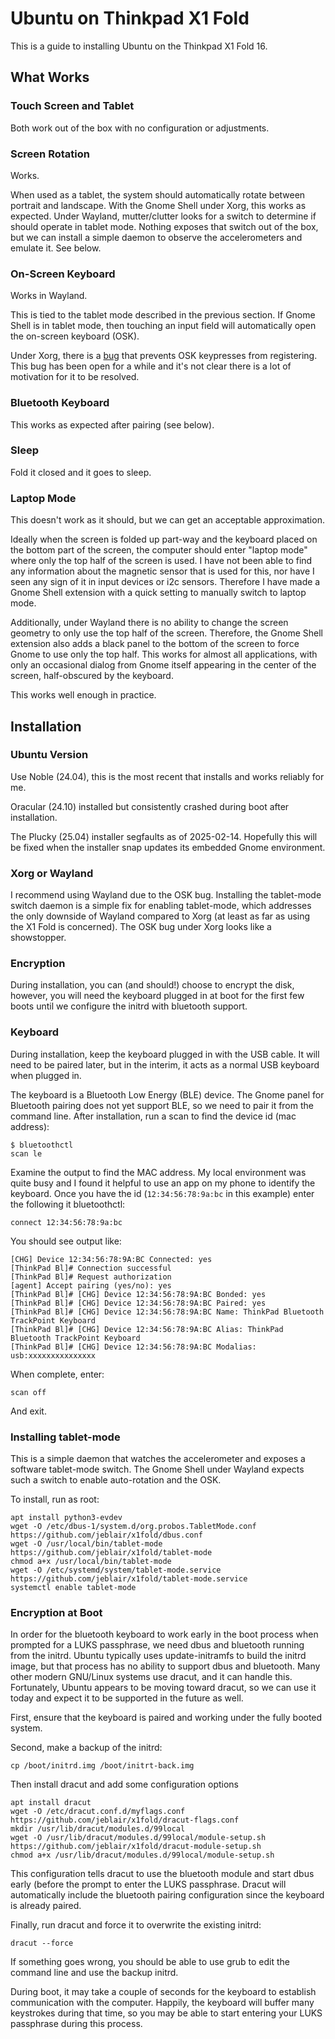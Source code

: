 # Ubuntu on Thinkpad X1 Fold

This is a guide to installing Ubuntu on the Thinkpad X1 Fold 16.

## What Works

### Touch Screen and Tablet

Both work out of the box with no configuration or adjustments.

### Screen Rotation

Works.

When used as a tablet, the system should automatically rotate between
portrait and landscape.  With the Gnome Shell under Xorg, this works
as expected.  Under Wayland, mutter/clutter looks for a switch to
determine if should operate in tablet mode.  Nothing exposes that
switch out of the box, but we can install a simple daemon to observe
the accelerometers and emulate it.  See below.

### On-Screen Keyboard

Works in Wayland.

This is tied to the tablet mode described in the previous section.  If
Gnome Shell is in tablet mode, then touching an input field will
automatically open the on-screen keyboard (OSK).

Under Xorg, there is a
[bug](https://gitlab.gnome.org/GNOME/mutter/-/issues/3484) that
prevents OSK keypresses from registering.  This bug has been open for
a while and it's not clear there is a lot of motivation for it to be
resolved.

### Bluetooth Keyboard

This works as expected after pairing (see below).

### Sleep

Fold it closed and it goes to sleep.

### Laptop Mode

This doesn't work as it should, but we can get an acceptable
approximation.

Ideally when the screen is folded up part-way and the keyboard placed
on the bottom part of the screen, the computer should enter "laptop
mode" where only the top half of the screen is used.  I have not been
able to find any information about the magnetic sensor that is used
for this, nor have I seen any sign of it in input devices or i2c
sensors.  Therefore I have made a Gnome Shell extension with a quick
setting to manually switch to laptop mode.

Additionally, under Wayland there is no ability to change the screen
geometry to only use the top half of the screen.  Therefore, the Gnome
Shell extension also adds a black panel to the bottom of the screen to
force Gnome to use only the top half.  This works for almost all
applications, with only an occasional dialog from Gnome itself
appearing in the center of the screen, half-obscured by the keyboard.

This works well enough in practice.

## Installation

### Ubuntu Version

Use Noble (24.04), this is the most recent that installs and works
reliably for me.

Oracular (24.10) installed but consistently crashed during boot after
installation.

The Plucky (25.04) installer segfaults as of 2025-02-14.  Hopefully
this will be fixed when the installer snap updates its embedded Gnome
environment.

### Xorg or Wayland

I recommend using Wayland due to the OSK bug.  Installing the
tablet-mode switch daemon is a simple fix for enabling tablet-mode,
which addresses the only downside of Wayland compared to Xorg (at
least as far as using the X1 Fold is concerned).  The OSK bug under
Xorg looks like a showstopper.

### Encryption

During installation, you can (and should!) choose to encrypt the disk,
however, you will need the keyboard plugged in at boot for the first
few boots until we configure the initrd with bluetooth support.

### Keyboard

During installation, keep the keyboard plugged in with the USB cable.
It will need to be paired later, but in the interim, it acts as a
normal USB keyboard when plugged in.

The keyboard is a Bluetooth Low Energy (BLE) device.  The Gnome panel
for Bluetooth pairing does not yet support BLE, so we need to pair it
from the command line.  After installation, run a scan to find the
device id (mac address):

```
$ bluetoothctl
scan le
```

Examine the output to find the MAC address.  My local environment was
quite busy and I found it helpful to use an app on my phone to
identify the keyboard.  Once you have the id (`12:34:56:78:9a:bc` in
this example) enter the following it bluetoothctl:

```
connect 12:34:56:78:9a:bc
```

You should see output like:
```
[CHG] Device 12:34:56:78:9A:BC Connected: yes
[ThinkPad Bl]# Connection successful
[ThinkPad Bl]# Request authorization
[agent] Accept pairing (yes/no): yes
[ThinkPad Bl]# [CHG] Device 12:34:56:78:9A:BC Bonded: yes
[ThinkPad Bl]# [CHG] Device 12:34:56:78:9A:BC Paired: yes
[ThinkPad Bl]# [CHG] Device 12:34:56:78:9A:BC Name: ThinkPad Bluetooth TrackPoint Keyboard
[ThinkPad Bl]# [CHG] Device 12:34:56:78:9A:BC Alias: ThinkPad Bluetooth TrackPoint Keyboard
[ThinkPad Bl]# [CHG] Device 12:34:56:78:9A:BC Modalias: usb:xxxxxxxxxxxxxxx
```

When complete, enter:

```
scan off
```

And exit.

### Installing tablet-mode

This is a simple daemon that watches the accelerometer and exposes a
software tablet-mode switch.  The Gnome Shell under Wayland expects
such a switch to enable auto-rotation and the OSK.

To install, run as root:

```
apt install python3-evdev
wget -O /etc/dbus-1/system.d/org.probos.TabletMode.conf https://github.com/jeblair/x1fold/dbus.conf
wget -O /usr/local/bin/tablet-mode https://github.com/jeblair/x1fold/tablet-mode
chmod a+x /usr/local/bin/tablet-mode
wget -O /etc/systemd/system/tablet-mode.service https://github.com/jeblair/x1fold/tablet-mode.service
systemctl enable tablet-mode
```

### Encryption at Boot

In order for the bluetooth keyboard to work early in the boot process
when prompted for a LUKS passphrase, we need dbus and bluetooth
running from the initrd.  Ubuntu typically uses update-initramfs to
build the initrd image, but that process has no ability to support
dbus and bluetooth.  Many other modern GNU/Linux systems use dracut,
and it can handle this.  Fortunately, Ubuntu appears to be moving
toward dracut, so we can use it today and expect it to be supported in
the future as well.

First, ensure that the keyboard is paired and working under the fully
booted system.

Second, make a backup of the initrd:

```
cp /boot/initrd.img /boot/initrt-back.img
```

Then install dracut and add some configuration options

```
apt install dracut
wget -O /etc/dracut.conf.d/myflags.conf https://github.com/jeblair/x1fold/dracut-flags.conf
mkdir /usr/lib/dracut/modules.d/99local
wget -O /usr/lib/dracut/modules.d/99local/module-setup.sh https://github.com/jeblair/x1fold/dracut-module-setup.sh
chmod a+x /usr/lib/dracut/modules.d/99local/module-setup.sh
```

This configuration tells dracut to use the bluetooth module and start
dbus early (before the prompt to enter the LUKS passphrase.  Dracut
will automatically include the bluetooth pairing configuration since
the keyboard is already paired.

Finally, run dracut and force it to overwrite the existing initrd:

```
dracut --force
```

If something goes wrong, you should be able to use grub to edit the
command line and use the backup initrd.

During boot, it may take a couple of seconds for the keyboard to
establish communication with the computer.  Happily, the keyboard will
buffer many keystrokes during that time, so you may be able to start
entering your LUKS passphrase during this process.
